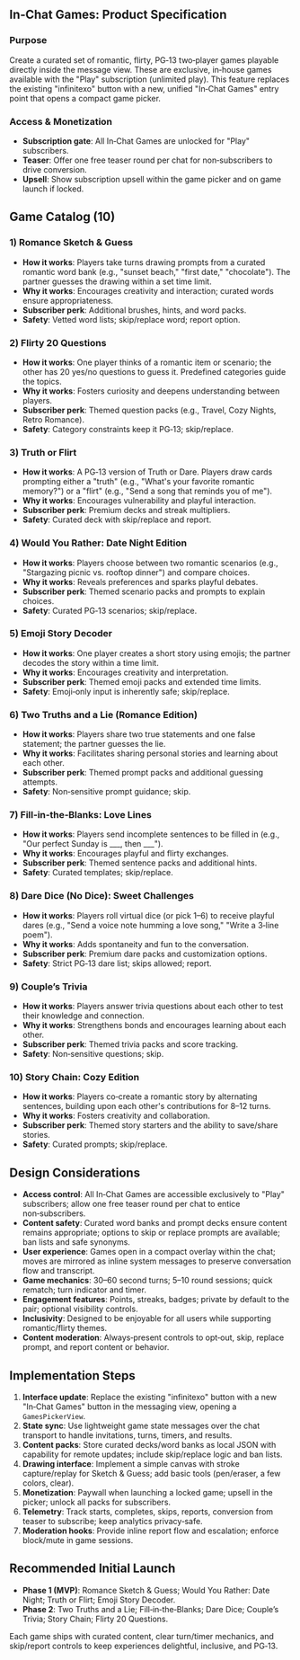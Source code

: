 ## In‑Chat Games: Product Specification

### Purpose
Create a curated set of romantic, flirty, PG‑13 two‑player games playable directly inside the message view. These are exclusive, in‑house games available with the "Play" subscription (unlimited play). This feature replaces the existing "infinitexo" button with a new, unified "In‑Chat Games" entry point that opens a compact game picker.

### Access & Monetization
- **Subscription gate**: All In‑Chat Games are unlocked for "Play" subscribers.
- **Teaser**: Offer one free teaser round per chat for non‑subscribers to drive conversion.
- **Upsell**: Show subscription upsell within the game picker and on game launch if locked.

## Game Catalog (10)

### 1) Romance Sketch & Guess
- **How it works**: Players take turns drawing prompts from a curated romantic word bank (e.g., "sunset beach," "first date," "chocolate"). The partner guesses the drawing within a set time limit.
- **Why it works**: Encourages creativity and interaction; curated words ensure appropriateness.
- **Subscriber perk**: Additional brushes, hints, and word packs.
- **Safety**: Vetted word lists; skip/replace word; report option.

### 2) Flirty 20 Questions
- **How it works**: One player thinks of a romantic item or scenario; the other has 20 yes/no questions to guess it. Predefined categories guide the topics.
- **Why it works**: Fosters curiosity and deepens understanding between players.
- **Subscriber perk**: Themed question packs (e.g., Travel, Cozy Nights, Retro Romance).
- **Safety**: Category constraints keep it PG‑13; skip/replace.

### 3) Truth or Flirt
- **How it works**: A PG‑13 version of Truth or Dare. Players draw cards prompting either a "truth" (e.g., "What's your favorite romantic memory?") or a "flirt" (e.g., "Send a song that reminds you of me").
- **Why it works**: Encourages vulnerability and playful interaction.
- **Subscriber perk**: Premium decks and streak multipliers.
- **Safety**: Curated deck with skip/replace and report.

### 4) Would You Rather: Date Night Edition
- **How it works**: Players choose between two romantic scenarios (e.g., "Stargazing picnic vs. rooftop dinner") and compare choices.
- **Why it works**: Reveals preferences and sparks playful debates.
- **Subscriber perk**: Themed scenario packs and prompts to explain choices.
- **Safety**: Curated PG‑13 scenarios; skip/replace.

### 5) Emoji Story Decoder
- **How it works**: One player creates a short story using emojis; the partner decodes the story within a time limit.
- **Why it works**: Encourages creativity and interpretation.
- **Subscriber perk**: Themed emoji packs and extended time limits.
- **Safety**: Emoji‑only input is inherently safe; skip/replace.

### 6) Two Truths and a Lie (Romance Edition)
- **How it works**: Players share two true statements and one false statement; the partner guesses the lie.
- **Why it works**: Facilitates sharing personal stories and learning about each other.
- **Subscriber perk**: Themed prompt packs and additional guessing attempts.
- **Safety**: Non‑sensitive prompt guidance; skip.

### 7) Fill‑in‑the‑Blanks: Love Lines
- **How it works**: Players send incomplete sentences to be filled in (e.g., "Our perfect Sunday is ___, then ___").
- **Why it works**: Encourages playful and flirty exchanges.
- **Subscriber perk**: Themed sentence packs and additional hints.
- **Safety**: Curated templates; skip/replace.

### 8) Dare Dice (No Dice): Sweet Challenges
- **How it works**: Players roll virtual dice (or pick 1–6) to receive playful dares (e.g., "Send a voice note humming a love song," "Write a 3‑line poem").
- **Why it works**: Adds spontaneity and fun to the conversation.
- **Subscriber perk**: Premium dare packs and customization options.
- **Safety**: Strict PG‑13 dare list; skips allowed; report.

### 9) Couple’s Trivia
- **How it works**: Players answer trivia questions about each other to test their knowledge and connection.
- **Why it works**: Strengthens bonds and encourages learning about each other.
- **Subscriber perk**: Themed trivia packs and score tracking.
- **Safety**: Non‑sensitive questions; skip.

### 10) Story Chain: Cozy Edition
- **How it works**: Players co‑create a romantic story by alternating sentences, building upon each other's contributions for 8–12 turns.
- **Why it works**: Fosters creativity and collaboration.
- **Subscriber perk**: Themed story starters and the ability to save/share stories.
- **Safety**: Curated prompts; skip/replace.

## Design Considerations
- **Access control**: All In‑Chat Games are accessible exclusively to "Play" subscribers; allow one free teaser round per chat to entice non‑subscribers.
- **Content safety**: Curated word banks and prompt decks ensure content remains appropriate; options to skip or replace prompts are available; ban lists and safe synonyms.
- **User experience**: Games open in a compact overlay within the chat; moves are mirrored as inline system messages to preserve conversation flow and transcript.
- **Game mechanics**: 30–60 second turns; 5–10 round sessions; quick rematch; turn indicator and timer.
- **Engagement features**: Points, streaks, badges; private by default to the pair; optional visibility controls.
- **Inclusivity**: Designed to be enjoyable for all users while supporting romantic/flirty themes.
- **Content moderation**: Always‑present controls to opt‑out, skip, replace prompt, and report content or behavior.

## Implementation Steps
1. **Interface update**: Replace the existing "infinitexo" button with a new "In‑Chat Games" button in the messaging view, opening a `GamesPickerView`.
2. **State sync**: Use lightweight game state messages over the chat transport to handle invitations, turns, timers, and results.
3. **Content packs**: Store curated decks/word banks as local JSON with capability for remote updates; include skip/replace logic and ban lists.
4. **Drawing interface**: Implement a simple canvas with stroke capture/replay for Sketch & Guess; add basic tools (pen/eraser, a few colors, clear).
5. **Monetization**: Paywall when launching a locked game; upsell in the picker; unlock all packs for subscribers.
6. **Telemetry**: Track starts, completes, skips, reports, conversion from teaser to subscribe; keep analytics privacy‑safe.
7. **Moderation hooks**: Provide inline report flow and escalation; enforce block/mute in game sessions.

## Recommended Initial Launch
- **Phase 1 (MVP)**: Romance Sketch & Guess; Would You Rather: Date Night; Truth or Flirt; Emoji Story Decoder.
- **Phase 2**: Two Truths and a Lie; Fill‑in‑the‑Blanks; Dare Dice; Couple’s Trivia; Story Chain; Flirty 20 Questions.

Each game ships with curated content, clear turn/timer mechanics, and skip/report controls to keep experiences delightful, inclusive, and PG‑13.


